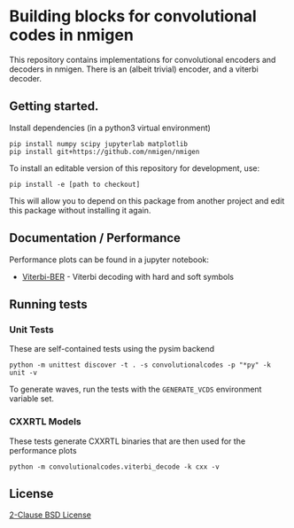 # Building blocks for convolutional codes in nmigen

This repository contains implementations for convolutional encoders and decoders
in nmigen. There is an (albeit trivial) encoder, and a viterbi decoder.

## Getting started.

Install dependencies (in a python3 virtual environment)

```
pip install numpy scipy jupyterlab matplotlib
pip install git+https://github.com/nmigen/nmigen
```

To install an editable version of this repository for development, use:

```
pip install -e [path to checkout]
```

This will allow you to depend on this package from another project and edit this
package without installing it again.

## Documentation / Performance

Performance plots can be found in a jupyter notebook:

- [Viterbi-BER](notebooks/Viterbi-BER.ipynb) - Viterbi decoding with hard and
  soft symbols

## Running tests

### Unit Tests

These are self-contained tests using the pysim backend

```
python -m unittest discover -t . -s convolutionalcodes -p "*py" -k unit -v
```

To generate waves, run the tests with the `GENERATE_VCDS` environment variable
set.

### CXXRTL Models

These tests generate CXXRTL binaries that are then used for the performance
plots

```
python -m convolutionalcodes.viterbi_decode -k cxx -v
```

## License

[2-Clause BSD License](LICENSE)

